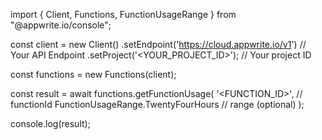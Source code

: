 import { Client, Functions, FunctionUsageRange } from "@appwrite.io/console";

const client = new Client()
    .setEndpoint('https://cloud.appwrite.io/v1') // Your API Endpoint
    .setProject('&lt;YOUR_PROJECT_ID&gt;'); // Your project ID

const functions = new Functions(client);

const result = await functions.getFunctionUsage(
    '<FUNCTION_ID>', // functionId
    FunctionUsageRange.TwentyFourHours // range (optional)
);

console.log(result);
